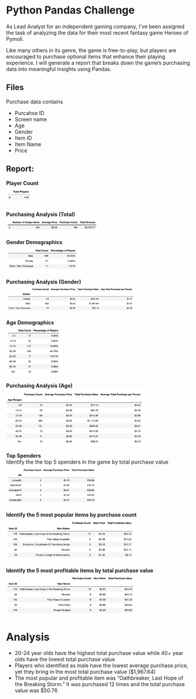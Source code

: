 # Python Pandas Challenge
As Lead Analyst for an independent gaming company, I've been assigned the task of analyzing the data for their most recent fantasy game Heroes of Pymoli. 

Like many others in its genre, the game is free-to-play, but players are encouraged to purchase optional items that enhance their playing experience. I will generate a report that breaks down the game’s purchasing data into meaningful insights using Pandas.

## Files
Purchase data contains 
- Purcahse ID
- Screen name 
- Age
- Gender
- Item ID
- Item Name
- Price

## Report:
<b> Player Count </b> <br />
<img src = "results/total_players.png" width = "15%">

<b> Purchasing Analysis (Total) </b> <br />
<img src = "results/purchasing_analysis.png" width = "50%">

<b> Gender Demographics </b> <br />
<img src = "results/genderr.png" width = "40%">

<b> Purchasing Analysis (Gender) </b> <br />
<img src = "results/purchasing_analysis_gender.png" width = "70%">

<b>Age Demographics </b> <br />
<img src = "results/age.png" width = "30%">

<b> Purchasing Analysis (Age) </b> <br />
<img src = "results/purchasing_analysis_ge.png" width = "75%">

<b> Top Spenders </b> <br />
Identify the the top 5 spenders in the game by total purchase value <br />
<img src = "results/top_spenders.png" width = "50%">

<b> Identify the 5 most popular items by purchase count </b> <br />
<img src = "results/popular_items.png" width = "70%">

<b> Identify the 5 most profitable items by total purchase value </b> <br />
<img src = "results/profitable_items.png" width = "70%">

# Analysis
- 20-24 year olds have the highest total purchase value while 40+ year olds have the lowest total purchase value 
- Players who identified as male have the lowest average purchase price, yet they bring in the most total purchase value ($1,967.64)
- The most popular and profitable item was “Oathbreaker, Last Hope of the Breaking Storm.” It was purchased 12 times and the total purchase value was $50.76


